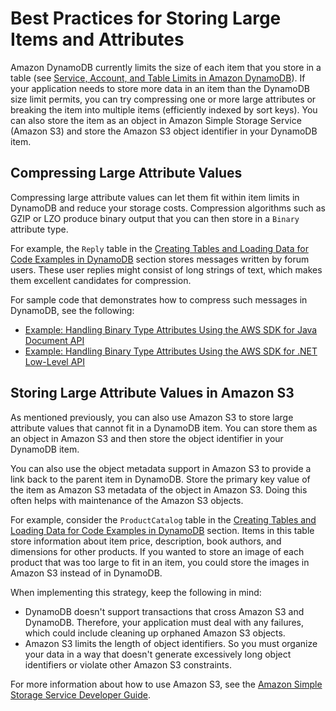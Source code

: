 # Best Practices for Storing Large Items and Attributes<a name="bp-use-s3-too"></a>

Amazon DynamoDB currently limits the size of each item that you store in a table \(see [Service, Account, and Table Limits in Amazon DynamoDB](Limits.md)\)\. If your application needs to store more data in an item than the DynamoDB size limit permits, you can try compressing one or more large attributes or breaking the item into multiple items \(efficiently indexed by sort keys\)\. You can also store the item as an object in Amazon Simple Storage Service \(Amazon S3\) and store the Amazon S3 object identifier in your DynamoDB item\.

## Compressing Large Attribute Values<a name="bp-use-s3-too-or-compress"></a>

Compressing large attribute values can let them fit within item limits in DynamoDB and reduce your storage costs\. Compression algorithms such as GZIP or LZO produce binary output that you can then store in a `Binary` attribute type\.

For example, the `Reply` table in the [Creating Tables and Loading Data for Code Examples in DynamoDB](SampleData.md) section stores messages written by forum users\. These user replies might consist of long strings of text, which makes them excellent candidates for compression\.

For sample code that demonstrates how to compress such messages in DynamoDB, see the following:
+ [Example: Handling Binary Type Attributes Using the AWS SDK for Java Document API](JavaDocumentAPIBinaryTypeExample.md)
+ [Example: Handling Binary Type Attributes Using the AWS SDK for \.NET Low\-Level API](LowLevelDotNetBinaryTypeExample.md)

## Storing Large Attribute Values in Amazon S3<a name="bp-use-s3-too-large-values"></a>

As mentioned previously, you can also use Amazon S3 to store large attribute values that cannot fit in a DynamoDB item\. You can store them as an object in Amazon S3 and then store the object identifier in your DynamoDB item\.

You can also use the object metadata support in Amazon S3 to provide a link back to the parent item in DynamoDB\. Store the primary key value of the item as Amazon S3 metadata of the object in Amazon S3\. Doing this often helps with maintenance of the Amazon S3 objects\.

For example, consider the `ProductCatalog` table in the [Creating Tables and Loading Data for Code Examples in DynamoDB](SampleData.md) section\. Items in this table store information about item price, description, book authors, and dimensions for other products\. If you wanted to store an image of each product that was too large to fit in an item, you could store the images in Amazon S3 instead of in DynamoDB\.

When implementing this strategy, keep the following in mind:
+ DynamoDB doesn't support transactions that cross Amazon S3 and DynamoDB\. Therefore, your application must deal with any failures, which could include cleaning up orphaned Amazon S3 objects\.
+ Amazon S3 limits the length of object identifiers\. So you must organize your data in a way that doesn't generate excessively long object identifiers or violate other Amazon S3 constraints\.

For more information about how to use Amazon S3, see the [Amazon Simple Storage Service Developer Guide](https://docs.aws.amazon.com/AmazonS3/latest/dev/)\.